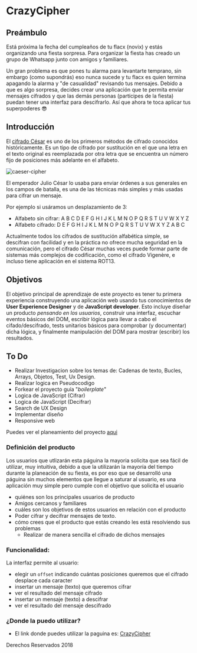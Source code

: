 # CrazyCipher

## Preámbulo

Está próxima la fecha del cumpleaños de tu flacx (novix) y estás organizando una
fiesta sorpresa. Para organizar la fiesta has creado un grupo de Whatsapp junto
con amigos y familiares.

Un gran problema es que pones tu alarma para levantarte temprano, sin embargo
(como supondrás) eso nunca sucede y tu flacx es quien termina apagando la alarma
y "de casualidad" revisando tus mensajes. Debido a que es algo sorpresa, decides
crear una aplicación que te permita enviar mensajes cifrados y que las demás
personas (partícipes de la fiesta) puedan tener una interfaz para
descifrarlo. Así que ahora te toca aplicar tus superpoderes 😎

## Introducción

El [cifrado César](https://en.wikipedia.org/wiki/Caesar_cipher) es uno de los
primeros métodos de cifrado conocidos históricamente. Es un tipo de cifrado por
sustitución en el que una letra en el texto original es reemplazada por otra
letra que se encuentra un número fijo de posiciones más adelante en el alfabeto.

![caeser-cipher](https://upload.wikimedia.org/wikipedia/commons/thumb/2/2b/Caesar3.svg/2000px-Caesar3.svg.png)

El emperador Julio César lo usaba para enviar órdenes a sus generales en los
campos de batalla, es una de las técnicas más simples y más usadas para cifrar
un mensaje.

Por ejemplo si usáramos un desplazamiento de 3:

* Alfabeto sin cifrar: A B C D E F G H I J K L M N O P Q R S T U V W X Y Z
* Alfabeto cifrado: D E F G H I J K L M N O P Q R S T U V W X Y Z A B C

Actualmente todos los cifrados de sustitución alfabética simple, se descifran
con facilidad y en la práctica no ofrece mucha seguridad en la comunicación,
pero el cifrado César muchas veces puede formar parte de sistemas más complejos
de codificación, como el cifrado Vigenère, e incluso tiene aplicación en el
sistema ROT13.

## Objetivos

El objetivo principal de aprendizaje de este proyecto es tener tu primera
experiencia construyendo una aplicación web usando tus conocimientos de **User Experience Designer** y de **JavaScript developer**. Esto incluye diseñar un producto
_pensando en los usuarios_, construir una interfaz, escuchar eventos básicos del
DOM, escribir lógica para llevar a cabo el cifado/descifrado, tests unitarios
básicos para comprobar (y documentar) dicha lógica, y finalmente manipulación
del DOM para mostrar (escribir) los resultados.

## To Do

* Realizar Investigacion sobre los temas de: Cadenas de texto, Bucles, Arrays, Objetos, Test, Ux Design.
* Realizar logica en Pseudocodigo
* Forkear el proyecto guía "_boilerplate_"
* Logica de JavaScript (Cifrar)
* Logica de JavaScript (Decifrar)
* Search de UX Design
* Implementar diseño
* Responsive web

Puedes ver el planeamiento del proyecto [aqui](https://trello.com/b/7rxlJfmv/cifrado-cesar)

### Definición del producto

Los usuarios que utlizarán esta páguina la mayoria solicita que sea fácil de utilizar, muy intuitiva, debido a que la utilizarán la mayoría del tiempo durante la planeación de su fiesta, es por eso que se desarrolló una páguina sin muchos elementos que llegue a saturar al usuario, es una aplicación muy simple pero cumple con el objetivo que solicita el usuario


* quiénes son los principales usuarios de producto
 * Amigos cercanos y familiares
* cuáles son los objetivos de estos usuarios en relación con el producto
 * Poder cifrar y decifrar mensajes de texto.
* cómo crees que el producto que estás creando les está resolviendo sus
  problemas
  * Realizar de manera sencilla el cifrado de dichos mensajes


### Funcionalidad:

La interfaz permite al usuario:

* elegir un `offset` indicando cuántas posiciones queremos que el cifrado
  desplace cada caracter
* insertar un mensaje (texto) que queremos cifrar
* ver el resultado del mensaje cifrado
* insertar un mensaje (texto) a descifrar
* ver el resultado del mensaje descifrado


### ¿Donde la puedo utilizar?

* El link donde puedes utilizar la paguina es: [CrazyCipher](https://alterna87.github.io/cdmx-2018-06-CodigoCaesar/src/index.html)


Derechos Reservados 2018
